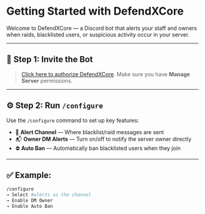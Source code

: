 # Getting Started with DefendXCore

Welcome to DefendXCore — a Discord bot that alerts your staff and owners when raids, blacklisted users, or suspicious activity occur in your server.

---

## 🔗 Step 1: Invite the Bot

> [Click here to authorize DefendXCore](N.A).
Make sure you have **Manage Server** permissions.

---

## ⚙️ Step 2: Run `/configure`

Use the `/configure` command to set up key features:

- 📢 **Alert Channel** — Where blacklist/raid messages are sent  
- 📬 **Owner DM Alerts** — Turn on/off to notify the server owner directly  
- ⛔ **Auto Ban** — Automatically ban blacklisted users when they join

---

## ✅ Example:

```bash
/configure
→ Select #alerts as the channel
→ Enable DM Owner
→ Enable Auto Ban
